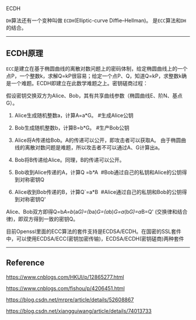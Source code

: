 ECDH

`DH`算法还有一个变种叫做 `ECDH`(Elliptic-curve Diffie–Hellman)。 是`ECC`算法和`DH`的结合。

----


## ECDH原理

`ECC`是建立在基于椭圆曲线的离散对数问题上的密码体制，给定椭圆曲线上的一个点P，一个整数k，求解Q=kP很容易；给定一个点P、Q，知道Q=kP，求整数k确是一个难题。ECDH即建立在此数学难题之上。密钥磋商过程：

假设密钥交换双方为Alice、Bob，其有共享曲线参数（椭圆曲线E、阶N、基点G）。

1) Alice生成随机整数a，计算A=a*G。 #生成Alice公钥

2) Bob生成随机整数b，计算B=b*G。 #生产Bob公钥

3) Alice将A传递给Bob。A的传递可以公开，即攻击者可以获取A。
   由于椭圆曲线的离散对数问题是难题，所以攻击者不可以通过A、G计算出a。

4) Bob将B传递给Alice。同理，B的传递可以公开。

5) Bob收到Alice传递的A，计算Q =b*A  #Bob通过自己的私钥和Alice的公钥得到对称密钥Q

6) Alice收到Bob传递的B，计算Q`=a*B  #Alice通过自己的私钥和Bob的公钥得到对称密钥Q'

Alice、Bob双方即得Q=b*A=b*(a*G)=(b*a)*G=(a*b)*G=a*(b*G)=a*B=Q' (交换律和结合律)，即双方得到一致的密钥Q。

 目前Openssl里面的ECC算法的套件支持是ECDSA/ECDH。在国密的SSL套件中，可以使用ECDSA/ECC(密钥加密传输)，ECDSA/ECDH(密钥磋商)两种套件

---

## Reference

https://www.cnblogs.com/HKUI/p/12865277.html

https://www.cnblogs.com/fishou/p/4206451.html

https://blog.csdn.net/mrpre/article/details/52608867

https://blog.csdn.net/xiangguiwang/article/details/74013733